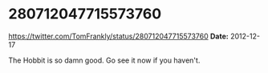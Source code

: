 # 280712047715573760
https://twitter.com/TomFrankly/status/280712047715573760
**Date:** 2012-12-17

The Hobbit is so damn good. Go see it now if you haven't.
